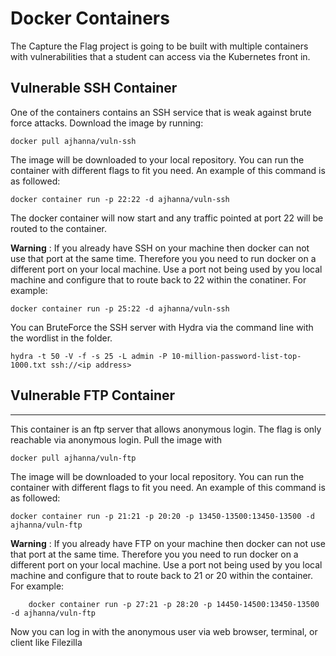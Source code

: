 #  Docker Containers 

The Capture the Flag project is going to be built with multiple containers with vulnerabilities that a student can access via the Kubernetes front in. 

## Vulnerable SSH Container

One of the containers contains an SSH service that is weak against brute force attacks. Download the image by running:

    docker pull ajhanna/vuln-ssh

The image will be downloaded to your local repository. You can run the container with different flags to fit you need. An example of this command is as followed:
    
    docker container run -p 22:22 -d ajhanna/vuln-ssh

The docker container will now start and any traffic pointed at port 22 will be routed to the container.

**Warning** : If you already have SSH on your machine then docker can not use that port at the same time. Therefore you you need to run docker on a different port on your local machine. Use a port not being used by you local machine and configure that to route back to 22 within the conatiner. For example: 
    
    docker container run -p 25:22 -d ajhanna/vuln-ssh

You can BruteForce the SSH server with Hydra via the command line with the wordlist in the folder.

    hydra -t 50 -V -f -s 25 -L admin -P 10-million-password-list-top-1000.txt ssh://<ip address>

## Vulnerable FTP Container

---

This container is an ftp server that allows anonymous login. The flag is only reachable via anonymous login. Pull the image with

    docker pull ajhanna/vuln-ftp

The image will be downloaded to your local repository. You can run the container with different flags to fit you need. An example of this command is as followed:

    docker container run -p 21:21 -p 20:20 -p 13450-13500:13450-13500 -d ajhanna/vuln-ftp

**Warning** : If you already have FTP on your machine then docker can not use that port at the same time. Therefore you you need to run docker on a different port on your local machine. Use a port not being used by you local machine and configure that to route back to 21 or 20 within the container. For example:

        docker container run -p 27:21 -p 28:20 -p 14450-14500:13450-13500 -d ajhanna/vuln-ftp

Now you can log in with the anonymous user via web browser, terminal, or client like Filezilla
